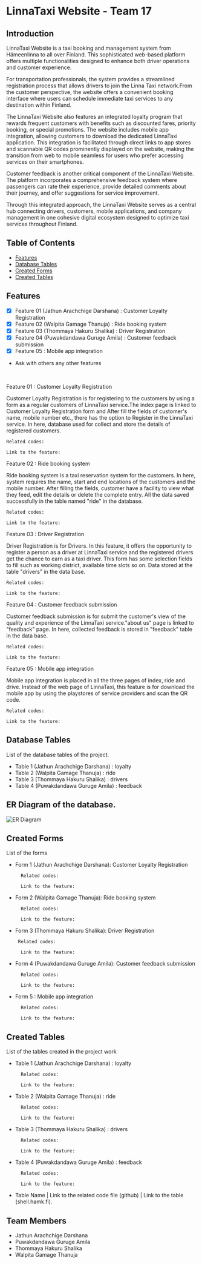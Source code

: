 # LinnaTaxi Website - Team 17

## Introduction

LinnaTaxi Website is a taxi booking and management system from Hämeenlinna to all over Finland. This sophisticated web-based platform offers multiple functionalities designed to enhance both driver operations and customer experience. 

For transportation professionals, the system provides a streamlined registration process that allows drivers to join the Linna Taxi network.From the customer perspective, the website offers a convenient booking interface where users can schedule immediate  taxi services to any destination within Finland. 

The LinnaTaxi Website also features an integrated loyalty program that rewards frequent customers with benefits such as discounted fares, priority booking, or special promotions. The website includes mobile app integration, allowing customers to download the dedicated LinnaTaxi application. This integration is facilitated through direct links to app stores and scannable QR codes prominently displayed on the website, making the transition from web to mobile seamless for users who prefer accessing services on their smartphones.

Customer feedback is another critical component of the LinnaTaxi Website. The platform incorporates a comprehensive feedback system where passengers can rate their experience, provide detailed comments about their journey, and offer suggestions for service improvement.

Through this integrated approach, the LinnaTaxi Website serves as a central hub connecting drivers, customers, mobile applications, and company management in one cohesive digital ecosystem designed to optimize taxi services throughout Finland.

## Table of Contents

- [Features](#features)
- [Database Tables](#database-tables)
- [Created Forms](#created-forms)
- [Created Tables](#created-tables)

## Features

 - [x] Feature 01 (Jathun Arachchige Darshana) : Customer Loyalty Registration
 - [x] Feature 02 (Walpita Gamage Thanuja) : Ride booking system
 - [x] Feature 03 (Thommaya Hakuru Shalika) : Driver Registration 
 - [x] Feature 04 (Puwakdandawa Guruge Amila) : Customer feedback submission
 - [x] Feature 05 : Mobile app integration

 - Ask with others any other features

<br/>

Feature 01 : Customer Loyalty Registration

Customer Loyalty Registration is for registering to the customers by using a form as a regular customers of LinnaTaxi service.The index page is linked to Customer Loyalty Registration form and After fill the fields of customer's name, mobile number etc., there has the option to Register in the LinnaTaxi service. In here, database used for collect and store the details of registered customers.
    
    Related codes: 

    Link to the feature:

Feature 02 : Ride booking system

Ride booking system is a taxi reservation system for the customers. In here, system requires the name, start and end locations of the customers and the mobile number. After filling the fields, customer have a facility to view what they feed, edit the details or delete the complete entry. All the data saved successfully in the table named "ride" in the database.

    Related codes: 

    Link to the feature:


Feature 03 : Driver Registration

Driver Registration is for Drivers. In this feature, it offers the opportunity to register a person as a driver at LinnaTaxi service and the registered drivers get the chance to earn as a taxi driver. This form has some selection fields to fill such as working district, available time slots so on. Data stored at the table "drivers" in the data base.

    Related codes: 

    Link to the feature:

Feature 04 : Customer feedback submission

Customer feedback submission is for submit the customer's view of the quality and experience of the LinnaTaxi service."about us" page is linked to "feedback" page. In here, collected feedback is stored in "feedback" table in the data base.

    Related codes: 

    Link to the feature:


Feature 05 : Mobile app integration

Mobile app integration is placed in all the three pages of index, ride and drive. Instead of the web page of LinnaTaxi, this feature is for download the mobile app by using the playstores of service providers and scan the QR code.

    Related codes: 

    Link to the feature:


## Database Tables

List of the database tables of the project.

- Table 1 (Jathun Arachchige Darshana) : loyalty
- Table 2 (Walpita Gamage Thanuja) : ride 
- Table 3 (Thommaya Hakuru Shalika) : drivers
- Table 4 (Puwakdandawa Guruge Amila) : feedback

## ER Diagram of the database.

![ER Diagram](<Images/ER Diagram.jpg>)

## Created Forms

List of the forms 

- Form 1 (Jathun Arachchige Darshana): Customer Loyalty Registration

        Related codes: 

        Link to the feature:

- Form 2 (Walpita Gamage Thanuja): Ride booking system

        Related codes: 

        Link to the feature:

- Form 3 (Thommaya Hakuru Shalika): Driver Registration

       Related codes: 

        Link to the feature:

- Form 4 (Puwakdandawa Guruge Amila): Customer feedback submission

        Related codes: 

        Link to the feature:

- Form 5 : Mobile app integration

        Related codes: 

        Link to the feature:              

## Created Tables

List of the tables created in the project work

- Table 1 (Jathun Arachchige Darshana) : loyalty

        Related codes: 

        Link to the feature:

- Table 2 (Walpita Gamage Thanuja) : ride

        Related codes: 

        Link to the feature:

- Table 3 (Thommaya Hakuru Shalika) : drivers

        Related codes: 

        Link to the feature:

- Table 4 (Puwakdandawa Guruge Amila) : feedback

        Related codes: 

        Link to the feature:

- Table Name | Link to the related code file (github) | Link to the table (shell.hamk.fi).

## Team Members

- Jathun Arachchige Darshana
- Puwakdandawa Guruge Amila
- Thommaya Hakuru Shalika
- Walpita Gamage Thanuja